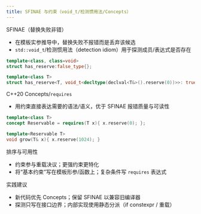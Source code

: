 ```yaml
---
title: SFINAE 与约束（void_t/检测惯用法/Concepts）
---
```


SFINAE（替换失败非错）
- 在模板实参推导中，替换失败不报错而是丢弃该候选
- `std::void_t`/检测惯用法（detection idiom）用于探测成员/表达式是否存在
```cpp
template<class, class=void>
struct has_reserve:false_type{};

template<class T>
struct has_reserve<T, void_t<decltype(declval<T&>().reserve(0))>>: true_type{};
```

C++20 Concepts/`requires`
- 用约束直接表达需要的语法/语义，优于 SFINAE 报错质量与可读性
```cpp
template<class T>
concept Reservable = requires(T x){ x.reserve(0); };

template<Reservable T>
void grow(T& x){ x.reserve(1024); }
```

排序与可用性
- 约束参与重载决议；更强约束更特化
- 将“基本约束”写在模板形参/函数上；复杂条件写 `requires` 表达式

实践建议
- 新代码优先 Concepts；保留 SFINAE 以兼容旧编译器
- 探测只写在接口边界；内部实现使用静态分派（if constexpr / 重载）
